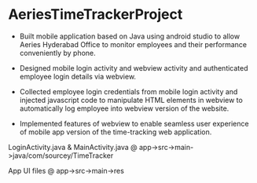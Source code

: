 # AeriesTimeTrackerProject

* Built mobile application based on Java using
android studio to allow Aeries Hyderabad Office
to monitor employees and their performance
conveniently by phone.

* Designed mobile login activity and webview activity
and authenticated employee login details
via webview.

* Collected employee login credentials from
mobile login activity and injected javascript 
code to manipulate HTML elements in webview
to automatically log employee into webview
version of the website.

* Implemented features of webview to enable
seamless user experience of mobile app version
of the time-tracking web application.

LoginActivity.java & MainActivity.java @ app->src->main->java/com/sourcey/TimeTracker

App UI  files @ app->src->main->res
